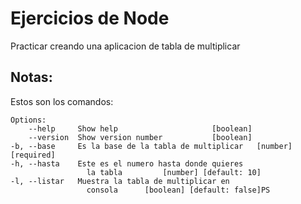 # Ejercicios de Node

Practicar creando una aplicacion de tabla de multiplicar

## Notas:
Estos son los comandos:

```
Options:
    --help     Show help                     [boolean]     
    --version  Show version number           [boolean] 
-b, --base     Es la base de la tabla de multiplicar   [number] [required]  
-h, --hasta    Este es el numero hasta donde quieres  
                 la tabla         [number] [default: 10] 
-l, --listar   Muestra la tabla de multiplicar en     
                 consola      [boolean] [default: false]PS 
``` 